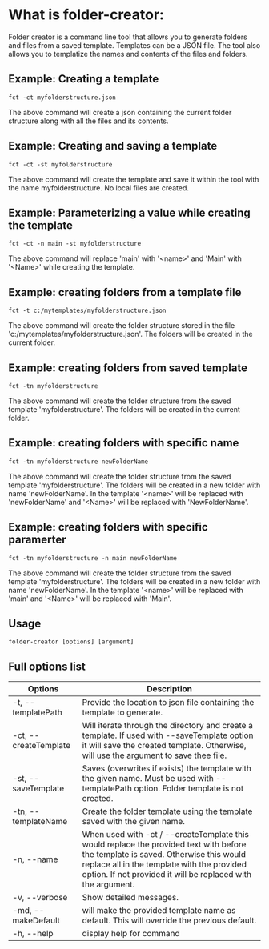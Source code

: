 # What is folder-creator:

Folder creator is  a command line tool that allows you to generate folders and files from a saved template. Templates can be a JSON file. The tool also allows you to templatize the names and contents of the files and folders. 

## Example: Creating a template

`fct -ct myfolderstructure.json`

The above command will create a json containing the current folder structure along with all the files and its contents. 

## Example: Creating and saving a template

`fct -ct -st myfolderstructure` 

The above command will create the template and save it within the tool with the name myfolderstructure. No local files are created.

## Example: Parameterizing a value while creating the template

`fct -ct -n main -st myfolderstructure` 

The above command will replace 'main' with '&lt;name&gt;' and 'Main' with '&lt;Name&gt;' while creating the template.

## Example: creating folders from a template file

`fct -t c:/mytemplates/myfolderstructure.json` 

The above command will create the folder structure stored in the file 'c:/mytemplates/myfolderstructure.json'. The folders will be created in the current folder.

## Example: creating folders from saved template

`fct -tn myfolderstructure` 

The above command will create the folder structure from the saved template 'myfolderstructure'. The folders will be created in the current folder.

## Example: creating folders with specific name

`fct -tn myfolderstructure newFolderName` 

The above command will create the folder structure from the saved template 'myfolderstructure'. The folders will be created in a new folder with name 'newFolderName'. In the template '&lt;name&gt;' will be replaced with 'newFolderName' and '&lt;Name&gt;' will be replaced with 'NewFolderName'.

## Example: creating folders with specific paramerter

`fct -tn myfolderstructure -n main newFolderName` 

The above command will create the folder structure from the saved template 'myfolderstructure'. The folders will be created in a new folder with name 'newFolderName'. In the template '&lt;name&gt;' will be replaced with 'main' and '&lt;Name&gt;' will be replaced with 'Main'.

## Usage

   `folder-creator [options] [argument]`

## Full options list
|Options|Description|
| ----------- | ----------- |
|-t, --templatePath <template-path> |Provide the location to json file containing the template to generate.
|-ct, --createTemplate              |Will iterate through the directory and create a template. If used with --saveTemplate option it will save the created template. Otherwise, will use the argument to save thee file.
|-st, --saveTemplate <template-name>|Saves (overwrites if exists) the template with the given name. Must be used with --templatePath option. Folder template is not created.
|-tn, --templateName <template-name>|Create the folder template using the template saved with the given name.
|-n, --name <name>                  |When used with -ct / --createTemplate this would replace the provided text with <name> before the template is saved. Otherwise this would replace all <name> in the template with the provided option. If not provided it will be replaced with the argument.
|-v, --verbose                      |Show detailed messages.
|-md, --makeDefault <make-default>  |will make the provided template name as default. This will override the previous default.
|-h, --help                         |display help for command
